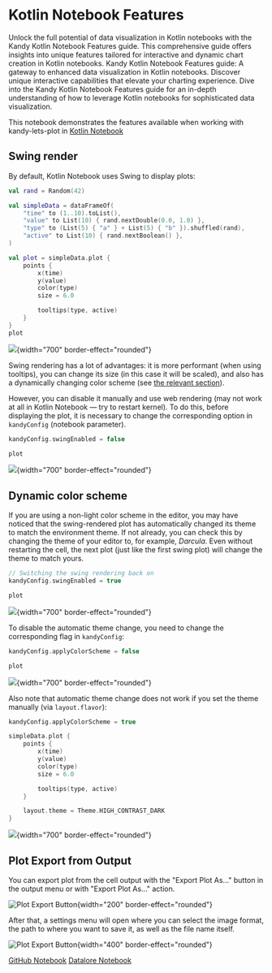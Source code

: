 # Kotlin Notebook Features

<web-summary>
Unlock the full potential of data visualization in Kotlin notebooks with the Kandy Kotlin Notebook Features guide.
This comprehensive guide offers insights into unique features
tailored for interactive and dynamic chart creation in Kotlin notebooks.
</web-summary>

<card-summary>
Kandy Kotlin Notebook Features guide: A gateway to enhanced data visualization in Kotlin notebooks.
Discover unique interactive capabilities that elevate your charting experience.
</card-summary>

<link-summary>
Dive into the Kandy Kotlin Notebook Features guide for an in-depth understanding
of how to leverage Kotlin notebooks for sophisticated data visualization.
</link-summary>

<!---IMPORT org.jetbrains.kotlinx.kandy.letsplot.samples.guides.KotlinNotebookFeatures-->

This notebook demonstrates the features available
when working with kandy-lets-plot in [Kotlin Notebook](https://plugins.jetbrains.com/plugin/16340-kotlin-notebook)

## Swing render

By default, Kotlin Notebook uses Swing to display plots:

<!---FUN guideKTNBFeaturesGenerateData-->

```kotlin
val rand = Random(42)

val simpleData = dataFrameOf(
    "time" to (1..10).toList(),
    "value" to List(10) { rand.nextDouble(0.0, 1.0) },
    "type" to (List(5) { "a" } + List(5) { "b" }).shuffled(rand),
    "active" to List(10) { rand.nextBoolean() },
)
```

<!---END-->

<!---FUN guideKTNBFeaturesPointsPlot-->

```kotlin
val plot = simpleData.plot {
    points {
        x(time)
        y(value)
        color(type)
        size = 6.0

        tooltips(type, active)
    }
}
plot
```

<!---END-->

![](guideKTNBFeaturesDefaultSwing.png){width="700" border-effect="rounded"}

Swing rendering has a lot of advantages: it is more performant (when using tooltips),
you can change its size (in this case it will be scaled),
and also has a dynamically changing color scheme (see [the relevant section](#dynamic-color-scheme)).

However, you can disable it manually and use web rendering
(may not work at all in Kotlin Notebook — try to restart kernel).
To do this, before displaying the plot, it is necessary to change the corresponding option in `kandyConfig`
(notebook parameter).

```kotlin
kandyConfig.swingEnabled = false
```

```kotlin
plot
```

![](guideKTNBFeaturesSwingFalse.png){width="700" border-effect="rounded"}

## Dynamic color scheme

If you are using a non-light color scheme in the editor,
you may have noticed that the swing-rendered plot has automatically changed its theme to match the environment theme.
If not already, you can check this by changing the theme of your editor to, for example, _Darcula_.
Even without restarting the cell, the next plot (just like the first swing plot) will change the theme to match yours.

```kotlin
// Switching the swing rendering back on
kandyConfig.swingEnabled = true
```

```kotlin
plot
```

![](guideKTNBFeaturesSwingTrue.png){width="700" border-effect="rounded"}

To disable the automatic theme change, you need to change the corresponding flag in `kandyConfig`:

```kotlin
kandyConfig.applyColorScheme = false
```

```kotlin
plot
```

![](guideKTNBFeaturesColorSchema.png){width="700" border-effect="rounded"}

Also note that automatic theme change does not work if you set the theme manually (via `layout.flavor`):

```kotlin
kandyConfig.applyColorScheme = true
```

<!---FUN guideKTNBFeaturesHighContrastDark-->

```kotlin
simpleData.plot {
    points {
        x(time)
        y(value)
        color(type)
        size = 6.0

        tooltips(type, active)
    }

    layout.theme = Theme.HIGH_CONTRAST_DARK
}
```

<!---END-->

![](guideKTNBFeaturesHighContrast.png){width="700" border-effect="rounded"}

## Plot Export from Output

You can export plot from the cell output with the "Export Plot As..."
button in the output menu or with "Export Plot As..." action.

![Plot Export Button](guideKTNBFeaturesExportOutput.png){width="200" border-effect="rounded"}

After that, a settings menu will open where you can select the image format,
the path to where you want to save it, as well as the file name itself.

![Plot Export Button](guideKTNBFeaturesExportOutputSettings.png){width="400" border-effect="rounded"}

<seealso style="cards">
       <category ref="example-ktnb">
           <a href="https://github.com/Kotlin/kandy/blob/main/examples/notebooks/lets-plot/guides/kotlin_notebook_features.ipynb" summary="View the notebook on our GitHub repository">GitHub Notebook</a>
           <a href="https://datalore.jetbrains.com/report/static/KQKedA4jDrKu63O53gEN0z/cCnuz4K3mLMHYGfXfnL1pM" summary="Experiment with this example on Datalore">Datalore Notebook</a>
       </category>
</seealso>
